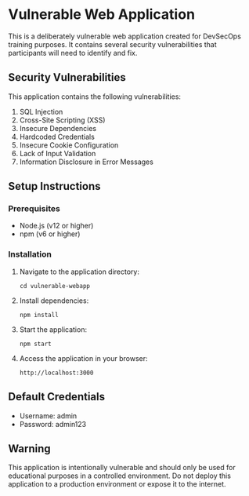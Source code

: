 # Vulnerable Web Application

This is a deliberately vulnerable web application created for DevSecOps training purposes. It contains several security vulnerabilities that participants will need to identify and fix.

## Security Vulnerabilities

This application contains the following vulnerabilities:

1. SQL Injection
2. Cross-Site Scripting (XSS)
3. Insecure Dependencies
4. Hardcoded Credentials
5. Insecure Cookie Configuration
6. Lack of Input Validation
7. Information Disclosure in Error Messages

## Setup Instructions

### Prerequisites

- Node.js (v12 or higher)
- npm (v6 or higher)

### Installation

1. Navigate to the application directory:
   ```
   cd vulnerable-webapp
   ```

2. Install dependencies:
   ```
   npm install
   ```

3. Start the application:
   ```
   npm start
   ```

4. Access the application in your browser:
   ```
   http://localhost:3000
   ```

## Default Credentials

- Username: admin
- Password: admin123

## Warning

This application is intentionally vulnerable and should only be used for educational purposes in a controlled environment. Do not deploy this application to a production environment or expose it to the internet.